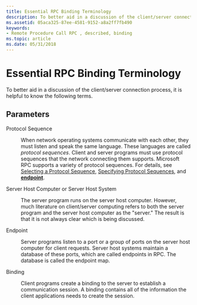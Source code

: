 ```yaml
---
title: Essential RPC Binding Terminology
description: To better aid in a discussion of the client/server connection process, it is helpful to know the following terms.
ms.assetid: 05aca325-87ee-4581-9152-a8a2ff7fb490
keywords:
- Remote Procedure Call RPC , described, binding
ms.topic: article
ms.date: 05/31/2018
---
```


# Essential RPC Binding Terminology

To better aid in a discussion of the client/server connection process, it is helpful to know the following terms.

## Parameters

<dl> <dt>

<span id="Protocol_Sequence"></span><span id="protocol_sequence"></span><span id="PROTOCOL_SEQUENCE"></span>Protocol Sequence
</dt> <dd>

When network operating systems communicate with each other, they must listen and speak the same language. These languages are called *protocol sequences*. Client and server programs must use protocol sequences that the network connecting them supports. Microsoft RPC supports a variety of protocol sequences. For details, see [Selecting a Protocol Sequence](selecting-a-protocol-sequence.md), [Specifying Protocol Sequences](specifying-protocol-sequences.md), and [**endpoint**](/windows/desktop/Midl/endpoint).

</dd> <dt>

<span id="Server_Host_Computer_or_Server_Host_System"></span><span id="server_host_computer_or_server_host_system"></span><span id="SERVER_HOST_COMPUTER_OR_SERVER_HOST_SYSTEM"></span>Server Host Computer or Server Host System
</dt> <dd>

The server program runs on the server host computer. However, much literature on client/server computing refers to both the server program and the server host computer as the "server." The result is that it is not always clear which is being discussed.

</dd> <dt>

<span id="Endpoint"></span><span id="endpoint"></span><span id="ENDPOINT"></span>Endpoint
</dt> <dd>

Server programs listen to a port or a group of ports on the server host computer for client requests. Server host systems maintain a database of these ports, which are called endpoints in RPC. The database is called the endpoint map.

</dd> <dt>

<span id="Binding"></span><span id="binding"></span><span id="BINDING"></span>Binding
</dt> <dd>

Client programs create a binding to the server to establish a communication session. A binding contains all of the information the client applications needs to create the session.

</dd> </dl>

 

 